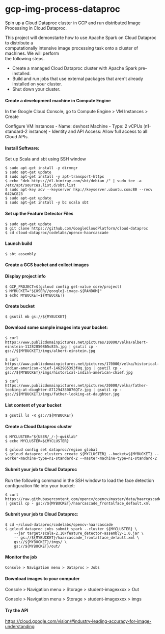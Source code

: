 # gcp-img-process-dataproc
Spin up a Cloud Dataproc cluster in GCP and run distributed Image Processing in Cloud Dataproc.    

This project will demonstarte how to use Apache Spark on Cloud Dataproc to distribute a   
computationally intensive image processing task onto a cluster of machines. We will perform  
the following steps.  

* Create a managed Cloud Dataproc cluster with Apache Spark pre-installed.  
* Build and run jobs that use external packages that aren't already installed on your cluster.  
* Shut down your cluster.  


#### Create a development machine in Compute Engine

In the Google Cloud Console, go to Compute Engine > VM Instances > Create

Configure VM Instances - Name: devhost Machine 
	 	       - Type: 2 vCPUs (n1-standard-2 instance)
		       - Identity and API Access: Allow full access to all Cloud APIs.


#### Install Software:

Set up Scala and sbt using SSH window
```
$ sudo apt-get install -y dirmngr
$ sudo apt-get update
$ sudo apt-get install -y apt-transport-https
$ echo "deb https://dl.bintray.com/sbt/debian /" | sudo tee -a /etc/apt/sources.list.d/sbt.list
$ sudo apt-key adv --keyserver hkp://keyserver.ubuntu.com:80 --recv 642AC823
$ sudo apt-get update
$ sudo apt-get install -y bc scala sbt
```

#### Set up the Feature Detector Files

```
$ sudo apt-get update
$ git clone https://github.com/GoogleCloudPlatform/cloud-dataproc
$ cd cloud-dataproc/codelabs/opencv-haarcascade
```

#### Launch build

```
$ sbt assembly
```

#### Create a GCS bucket and collect images

#### Display project info

```
$ GCP_PROJECT=$(gcloud config get-value core/project)
$ MYBUCKET="${USER//google}-image-${RANDOM}"
$ echo MYBUCKET=${MYBUCKET}
```

#### Create bucket

```
$ gsutil mb gs://${MYBUCKET}
```

#### Download some sample images into your bucket:

```
$ curl https://www.publicdomainpictures.net/pictures/10000/velka/albert-einstein-11282050865o83h.jpg | gsutil cp - gs://${MYBUCKET}/imgs/albert-einstein.jpg

$ curl https://www.publicdomainpictures.net/pictures/170000/velka/historical-indian-american-chief-1462985393fHq.jpg | gsutil cp - gs://${MYBUCKET}/imgs/historical-indian-american-chief.jpg

$ curl https://www.publicdomainpictures.net/pictures/20000/velka/father-looking-at-daughter-871294330076QTz.jpg | gsutil cp - gs://${MYBUCKET}/imgs/father-looking-at-daughter.jpg
```

#### List content of your bucket

```
$ gsutil ls -R gs://${MYBUCKET}
```

#### Create a Cloud Dataproc cluster

```
$ MYCLUSTER="${USER/_/-}-qwiklab"
$ echo MYCLUSTER=${MYCLUSTER}
```
```
$ gcloud config set dataproc/region global
$ gcloud dataproc clusters create ${MYCLUSTER} --bucket=${MYBUCKET} --worker-machine-type=n1-standard-2 --master-machine-type=n1-standard-2 
```

#### Submit your job to Cloud Dataproc

Run the following command in the SSH window to load the face detection configuration file into your bucket:
```
$ curl https://raw.githubusercontent.com/opencv/opencv/master/data/haarcascades/haarcascade_frontalface_default.xml | gsutil cp - gs://${MYBUCKET}/haarcascade_frontalface_default.xml
```

#### Submit your job to Cloud Dataproc:
```
$ cd ~/cloud-dataproc/codelabs/opencv-haarcascade
$ gcloud dataproc jobs submit spark --cluster ${MYCLUSTER} \
	--jar target/scala-2.10/feature_detector-assembly-1.0.jar \
	-- gs://${MYBUCKET}/haarcascade_frontalface_default.xml \
	gs://${MYBUCKET}/imgs/ \
	gs://${MYBUCKET}/out/
```

#### Monitor the job

```
Console > Navigation menu > Dataproc > Jobs
```

#### Download images to your computer

Console > Navigation menu > Storage > student-imagexxxx > Out

Console > Navigation menu > Storage > student-imagexxxx > imgs

#### Try the API 
https://cloud.google.com/vision/#industry-leading-accuracy-for-image-understanding

